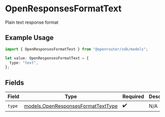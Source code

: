 # OpenResponsesFormatText

Plain text response format

## Example Usage

```typescript
import { OpenResponsesFormatText } from "@openrouter/sdk/models";

let value: OpenResponsesFormatText = {
  type: "text",
};
```

## Fields

| Field                                                                          | Type                                                                           | Required                                                                       | Description                                                                    |
| ------------------------------------------------------------------------------ | ------------------------------------------------------------------------------ | ------------------------------------------------------------------------------ | ------------------------------------------------------------------------------ |
| `type`                                                                         | [models.OpenResponsesFormatTextType](../models/openresponsesformattexttype.md) | :heavy_check_mark:                                                             | N/A                                                                            |